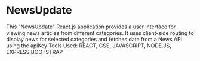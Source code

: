 # NewsUpdate
 This "NewsUpdate" React.js application provides a user interface for viewing news articles from different categories. It uses client-side routing to display news for selected categories and fetches data from a News API using the apiKey Tools Used: REACT, CSS, JAVASCRIPT, NODE.JS, EXPRESS,BOOTSTRAP
